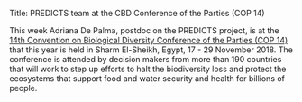 Title: PREDICTS team at the CBD Conference of the Parties (COP 14)

This week Adriana De Palma, postdoc on the PREDICTS project, is at the [14th Convention on Biological Diversity Conference of the Parties (COP 14)](https://www.cop14-egypt.com/) that this year is held in Sharm El-Sheikh, Egypt, 17 - 29 November 2018. The conference is attended by decision makers from more than 190 countries that will work to step up efforts to halt the biodiversity loss and protect the ecosystems that support food and water security and health for billions of people.